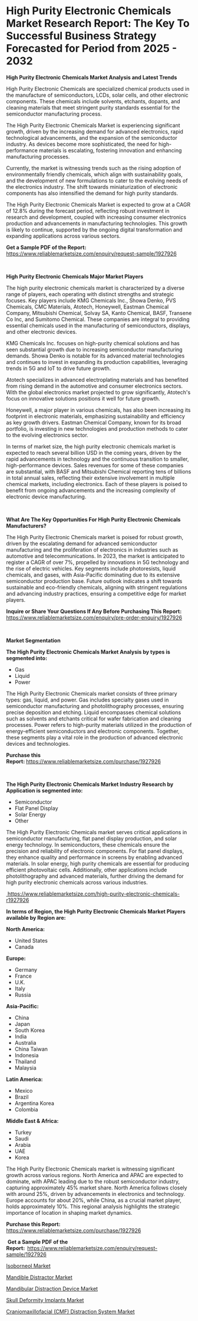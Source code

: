 <p><h1>High Purity Electronic Chemicals Market Research Report: The Key To Successful Business Strategy Forecasted for Period from 2025 - 2032</h1></p><p><strong>High Purity Electronic Chemicals Market Analysis and Latest Trends</strong></p>
<p><p>High Purity Electronic Chemicals are specialized chemical products used in the manufacture of semiconductors, LCDs, solar cells, and other electronic components. These chemicals include solvents, etchants, dopants, and cleaning materials that meet stringent purity standards essential for the semiconductor manufacturing process. </p><p>The High Purity Electronic Chemicals Market is experiencing significant growth, driven by the increasing demand for advanced electronics, rapid technological advancements, and the expansion of the semiconductor industry. As devices become more sophisticated, the need for high-performance materials is escalating, fostering innovation and enhancing manufacturing processes.</p><p>Currently, the market is witnessing trends such as the rising adoption of environmentally friendly chemicals, which align with sustainability goals, and the development of new formulations to cater to the evolving needs of the electronics industry. The shift towards miniaturization of electronic components has also intensified the demand for high purity standards.</p><p>The High Purity Electronic Chemicals Market is expected to grow at a CAGR of 12.8% during the forecast period, reflecting robust investment in research and development, coupled with increasing consumer electronics production and advancements in manufacturing technologies. This growth is likely to continue, supported by the ongoing digital transformation and expanding applications across various sectors.</p></p>
<p><strong>Get a Sample PDF of the Report:&nbsp;</strong> <a href="https://www.reliablemarketsize.com/enquiry/request-sample/1927926?utm_campaign=1999&utm_medium=2&utm_source=Github&utm_content=ia&utm_term=28032025&utm_id=high-purity-electronic-chemicals">https://www.reliablemarketsize.com/enquiry/request-sample/1927926</a></p>
<p>&nbsp;</p>
<p><strong>High Purity Electronic Chemicals Major Market Players</strong></p>
<p><p>The high purity electronic chemicals market is characterized by a diverse range of players, each operating with distinct strengths and strategic focuses. Key players include KMG Chemicals Inc., Showa Denko, PVS Chemicals, CMC Materials, Atotech, Honeywell, Eastman Chemical Company, Mitsubishi Chemical, Solvay SA, Kanto Chemical, BASF, Transene Co Inc, and Sumitomo Chemical. These companies are integral to providing essential chemicals used in the manufacturing of semiconductors, displays, and other electronic devices.</p><p>KMG Chemicals Inc. focuses on high-purity chemical solutions and has seen substantial growth due to increasing semiconductor manufacturing demands. Showa Denko is notable for its advanced material technologies and continues to invest in expanding its production capabilities, leveraging trends in 5G and IoT to drive future growth.</p><p>Atotech specializes in advanced electroplating materials and has benefited from rising demand in the automotive and consumer electronics sectors. With the global electronics market projected to grow significantly, Atotech's focus on innovative solutions positions it well for future growth.</p><p>Honeywell, a major player in various chemicals, has also been increasing its footprint in electronic materials, emphasizing sustainability and efficiency as key growth drivers. Eastman Chemical Company, known for its broad portfolio, is investing in new technologies and production methods to cater to the evolving electronics sector.</p><p>In terms of market size, the high purity electronic chemicals market is expected to reach several billion USD in the coming years, driven by the rapid advancements in technology and the continuous transition to smaller, high-performance devices. Sales revenues for some of these companies are substantial, with BASF and Mitsubishi Chemical reporting tens of billions in total annual sales, reflecting their extensive involvement in multiple chemical markets, including electronics. Each of these players is poised to benefit from ongoing advancements and the increasing complexity of electronic device manufacturing.</p></p>
<p>&nbsp;</p>
<p><strong>What Are The Key Opportunities For High Purity Electronic Chemicals Manufacturers?</strong></p>
<p><p>The High Purity Electronic Chemicals market is poised for robust growth, driven by the escalating demand for advanced semiconductor manufacturing and the proliferation of electronics in industries such as automotive and telecommunications. In 2023, the market is anticipated to register a CAGR of over 7%, propelled by innovations in 5G technology and the rise of electric vehicles. Key segments include photoresists, liquid chemicals, and gases, with Asia-Pacific dominating due to its extensive semiconductor production base. Future outlook indicates a shift towards sustainable and eco-friendly chemicals, aligning with stringent regulations and advancing industry practices, ensuring a competitive edge for market players.</p></p>
<p><strong>Inquire or Share Your Questions If Any Before Purchasing This Report:</strong> <a href="https://www.reliablemarketsize.com/enquiry/pre-order-enquiry/1927926?utm_campaign=1999&utm_medium=2&utm_source=Github&utm_content=ia&utm_term=28032025&utm_id=high-purity-electronic-chemicals">https://www.reliablemarketsize.com/enquiry/pre-order-enquiry/1927926</a></p>
<p>&nbsp;</p>
<p><strong>Market Segmentation</strong></p>
<p><strong>The High Purity Electronic Chemicals Market Analysis by types is segmented into:</strong></p>
<p><ul><li>Gas</li><li>Liquid</li><li>Power</li></ul></p>
<p><p>The High Purity Electronic Chemicals market consists of three primary types: gas, liquid, and power. Gas includes specialty gases used in semiconductor manufacturing and photolithography processes, ensuring precise deposition and etching. Liquid encompasses chemical solutions such as solvents and etchants critical for wafer fabrication and cleaning processes. Power refers to high-purity materials utilized in the production of energy-efficient semiconductors and electronic components. Together, these segments play a vital role in the production of advanced electronic devices and technologies.</p></p>
<p><strong>Purchase this Report:&nbsp;</strong><a href="https://www.reliablemarketsize.com/purchase/1927926?utm_campaign=1999&utm_medium=2&utm_source=Github&utm_content=ia&utm_term=28032025&utm_id=high-purity-electronic-chemicals">https://www.reliablemarketsize.com/purchase/1927926</a></p>
<p>&nbsp;</p>
<p><strong>The High Purity Electronic Chemicals Market Industry Research by Application is segmented into:</strong></p>
<p><ul><li>Semiconductor</li><li>Flat Panel Display</li><li>Solar Energy</li><li>Other</li></ul></p>
<p><p>The High Purity Electronic Chemicals market serves critical applications in semiconductor manufacturing, flat panel display production, and solar energy technology. In semiconductors, these chemicals ensure the precision and reliability of electronic components. For flat panel displays, they enhance quality and performance in screens by enabling advanced materials. In solar energy, high purity chemicals are essential for producing efficient photovoltaic cells. Additionally, other applications include photolithography and advanced materials, further driving the demand for high purity electronic chemicals across various industries.</p></p>
<p><a href="https://www.reliablemarketsize.com/high-purity-electronic-chemicals-r1927926?utm_campaign=1999&utm_medium=2&utm_source=Github&utm_content=ia&utm_term=28032025&utm_id=high-purity-electronic-chemicals">&nbsp;https://www.reliablemarketsize.com/high-purity-electronic-chemicals-r1927926</a></p>
<p><strong>In terms of Region, the High Purity Electronic Chemicals Market Players available by Region are:</strong></p>
<p>
    <p> <strong> North America: </strong>
        <ul>
            <li>United States</li>
            <li>Canada</li>
        </ul>
        </p> 
    <p> <strong> Europe: </strong>
        <ul>
            <li>Germany</li>
            <li>France</li>
            <li>U.K.</li>
            <li>Italy</li>
            <li>Russia</li>
        </ul>
        </p> 
    <p> <strong> Asia-Pacific: </strong>
        <ul>
            <li>China</li>
            <li>Japan</li>
            <li>South Korea</li>
            <li>India</li>
            <li>Australia</li>
            <li>China Taiwan</li>
            <li>Indonesia</li>
            <li>Thailand</li>
            <li>Malaysia</li>
        </ul>
        </p> 
    <p> <strong> Latin America: </strong>
        <ul>
            <li>Mexico</li>
            <li>Brazil</li>
            <li>Argentina Korea</li>
            <li>Colombia</li>
        </ul>
        </p> 
    <p> <strong> Middle East & Africa: </strong>
        <ul>
            <li>Turkey</li>
            <li>Saudi</li>
            <li>Arabia</li>
            <li>UAE</li>
            <li>Korea</li>
        </ul>
    </p>
    </p>
<p><p>The High Purity Electronic Chemicals market is witnessing significant growth across various regions. North America and APAC are expected to dominate, with APAC leading due to the robust semiconductor industry, capturing approximately 45% market share. North America follows closely with around 25%, driven by advancements in electronics and technology. Europe accounts for about 20%, while China, as a crucial market player, holds approximately 10%. This regional analysis highlights the strategic importance of location in shaping market dynamics.</p></p>
<p><strong>Purchase this Report: </strong><a href="https://www.reliablemarketsize.com/purchase/1927926?utm_campaign=1999&utm_medium=2&utm_source=Github&utm_content=ia&utm_term=28032025&utm_id=high-purity-electronic-chemicals">https://www.reliablemarketsize.com/purchase/1927926</a></p>
<p>&nbsp;<strong>Get a Sample PDF of the Report:&nbsp;&nbsp;</strong><a href="https://www.reliablemarketsize.com/enquiry/request-sample/1927926?utm_campaign=1999&utm_medium=2&utm_source=Github&utm_content=ia&utm_term=28032025&utm_id=high-purity-electronic-chemicals">https://www.reliablemarketsize.com/enquiry/request-sample/1927926</a></p>
<p><strong></strong></p>
<p><p><a href="https://github.com/suzorfazlikb/Market-Research-Report-List-1/blob/main/isoborneol-market.md?utm_campaign=1999&utm_medium=2&utm_source=Github&utm_content=ia&utm_term=28032025&utm_id=high-purity-electronic-chemicals">Isoborneol Market</a></p><p><a href="https://github.com/roffefaith6l/Market-Research-Report-List-1/blob/main/mandible-distractor-market.md?utm_campaign=1999&utm_medium=2&utm_source=Github&utm_content=ia&utm_term=28032025&utm_id=high-purity-electronic-chemicals">Mandible Distractor Market</a></p><p><a href="https://github.com/irisadoranrx/Market-Research-Report-List-1/blob/main/mandibular-distraction-device-market.md?utm_campaign=1999&utm_medium=2&utm_source=Github&utm_content=ia&utm_term=28032025&utm_id=high-purity-electronic-chemicals">Mandibular Distraction Device Market</a></p><p><a href="https://github.com/erkidrhoy/Market-Research-Report-List-1/blob/main/skull-deformity-implants-market.md?utm_campaign=1999&utm_medium=2&utm_source=Github&utm_content=ia&utm_term=28032025&utm_id=high-purity-electronic-chemicals">Skull Deformity Implants Market</a></p><p><a href="https://github.com/semenbobbaxu/Market-Research-Report-List-1/blob/main/craniomaxillofacial-cmf-distraction-system-market.md?utm_campaign=1999&utm_medium=2&utm_source=Github&utm_content=ia&utm_term=28032025&utm_id=high-purity-electronic-chemicals">Craniomaxillofacial (CMF) Distraction System Market</a></p></p>